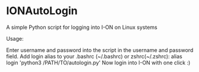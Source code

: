 # IONAutoLogin
A simple Python script for logging into I-ON on Linux systems

Usage: 

Enter username and password into the script in the username and password field.
Add login alias to your .bashrc (~/.bashrc) or zshrc(~/.zshrc): alias login 'python3 /PATH/TO/autologin.py'
Now login into I-ON with one click :)

